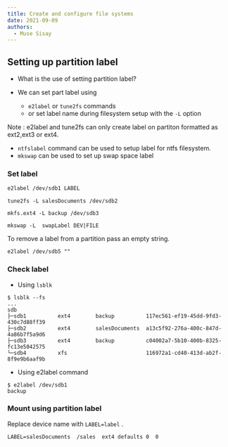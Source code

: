 ```yaml
---
title: Create and configure file systems 
date: 2021-09-09
authors:
  - Muse Sisay
---
```



## Setting up partition label 

- What is the use of setting partition label?

- We can set part label using 
	- `e2label` or `tune2fs` commands
	- or set label name during filesystem setup with the `-L` option

Note : e2label and tune2fs can only create label on partiton formatted as ext2,ext3 or ext4.

- `ntfslabel` command can be used to setup label for ntfs filesystem.
- `mkswap` can be used to set up swap space label

### Set label 

```bash
e2label /dev/sdb1 LABEL
```
```console
tune2fs -L salesDocuments /dev/sdb2
```
```console
mkfs.ext4 -L backup /dev/sdb3
```
```console
mkswap -L  swapLabel DEV|FILE
```
To remove a label from a partition pass an empty string.
```console
e2label /dev/sdb5 ""
```

### Check label  

- Using `lsblk`
```console
$ lsblk --fs
...
sdb
├─sdb1          ext4        backup	        117ec561-ef19-45dd-9fd3-430c7d88ff39
├─sdb2          ext4        salesDocuments  a13c5f92-276a-400c-847d-4a86b7f5a9d6
├─sdb3          ext4        backup          c04002a7-5b10-400b-8325-fc13e5042575
└─sdb4          xfs                         116972a1-cd40-413d-ab2f-8f9e9b6aaf9b
```

- Using e2label command
```console
$ e2label /dev/sdb1
backup
```

### Mount using partition label
Replace device name with `LABEL=label` .
```text
LABEL=salesDocuments  /sales  ext4 defaults 0  0 
```
